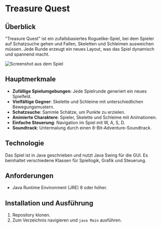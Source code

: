 # Treasure Quest

## Überblick

"Treasure Quest" ist ein zufallsbasiertes Roguelike-Spiel, bei dem Spieler auf Schatzsuche gehen und Fallen, Skeletten und Schleimen ausweichen müssen. Jede Runde erzeugt ein neues Layout, was das Spiel dynamisch und spannend macht.

![Screenshot aus dem Spiel]([URL_des_Bildes](https://postimg.cc/bZFLppJQ))

## Hauptmerkmale

- **Zufällige Spielumgebungen**: Jede Spielrunde generiert ein neues Spielfeld.
- **Vielfältige Gegner**: Skelette und Schleime mit unterschiedlichen Bewegungsmustern.
- **Schatzsuche**: Sammle Schätze, um Punkte zu erzielen.
- **Animierte Charaktere**: Spieler, Skelette und Schleime mit Animationen.
- **Einfache Steuerung**: Navigation im Spiel mit W, A, S, D.
- **Soundtrack**: Untermalung durch einen 8-Bit-Adventure-Soundtrack.

## Technologie

Das Spiel ist in Java geschrieben und nutzt Java Swing für die GUI. Es beinhaltet verschiedene Klassen für Spiellogik, Grafik und Steuerung.

## Anforderungen

- Java Runtime Environment (JRE) 8 oder höher.

## Installation und Ausführung

1. Repository klonen.
2. Zum Verzeichnis navigieren und `java Main` ausführen.
